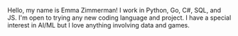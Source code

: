 Hello, my name is Emma Zimmerman! I work in Python, Go, C#, SQL, and JS. I'm open to trying any new coding language and project. I have a special interest in AI/ML but I love anything involving data and games.

<!---
Emma-Zim/Emma-Zim is a ✨ special ✨ repository because its `README.md` (this file) appears on your GitHub profile.
You can click the Preview link to take a look at your changes.
--->
